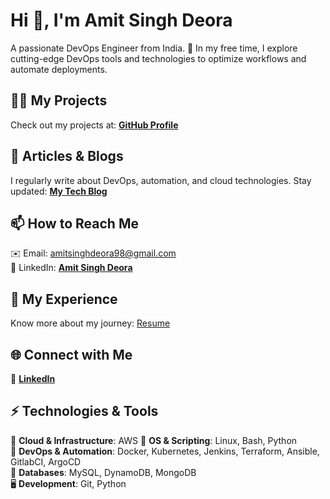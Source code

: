 # Hi 👋, I'm Amit Singh Deora  

A passionate DevOps Engineer from India. 🚀 In my free time, I explore cutting-edge DevOps tools and technologies to optimize workflows and automate deployments.  

## 👨‍💻 My Projects  
Check out my projects at: **[GitHub Profile](https://github.com/amitsinghs98)**  

## 📝 Articles & Blogs  
I regularly write about DevOps, automation, and cloud technologies. Stay updated: **[My Tech Blog](https://amitsinghs.hashnode.dev/)**  

## 📫 How to Reach Me  
✉️ Email: amitsinghdeora98@gmail.com  
💼 LinkedIn: **[Amit Singh Deora](https://www.linkedin.com/in/amit-singh-deora/)**  

## 📄 My Experience  
Know more about my journey: [Resume](https://drive.google.com/file/d/1W1lIdyGurw49qg0uCMnrNGgWqnb3V1VM/view?usp=sharing)

## 🌐 Connect with Me  
🔗  **[LinkedIn](https://www.linkedin.com/in/amit-singh-deora/)**  

## ⚡ Technologies & Tools  
🚀 **Cloud & Infrastructure**: AWS
🐧 **OS & Scripting**: Linux, Bash, Python  
🔧 **DevOps & Automation**: Docker, Kubernetes, Jenkins, Terraform, Ansible, GitlabCI, ArgoCD  
💾 **Databases**: MySQL, DynamoDB, MongoDB  
🖥️ **Development**: Git, Python
